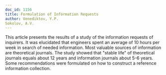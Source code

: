 ```yaml
---
doc_id: 1156
title: Formulation of Information Requests
author: Venediktov, Y.P.
Sokolov, A.V.
---
```


This article presents the results of a study of the information requests of
inquirers. It was elucidated that engineers spent an average of 10 hours per 
week in search of needed information. Most valuable sources of information are 
theoretical journals. The study showed that "stable life" of theoretical 
journals equals about 12 years and information journals about 5-6 years. Some
recommendations were formulated on how to construct a reference information
collection.